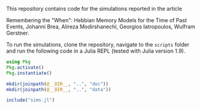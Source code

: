 This repository contains code for the simulations reported in the article

Remembering the "When": Hebbian Memory Models for the Time of Past Events, Johanni Brea, Alireza Modirshanechi, Georgios Iatropoulos, Wulfram Gerstner.

To run the simulations, clone the repository, navigate to the `scripts` folder and run the following code in a Julia REPL (tested with Julia version 1.9).

```julia
using Pkg
Pkg.activate()
Pkg.instantiate()

mkdir(joinpath(@__DIR__, "..", "doc"))
mkdir(joinpath(@__DIR__, "..", "data"))

include("sims.jl")
```
